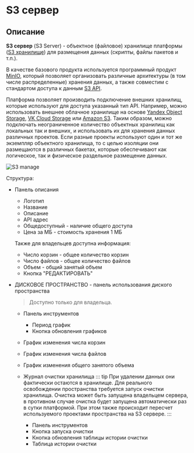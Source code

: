 # S3 сервер

## Описание

**S3 сервер** (S3 Server) - объектное (файловое) хранилище платформы ([S3 хранилище](/docs/intro/architecture.md#компоненты)) для размещения данных (скрипты, файлы пакетов и т.п.).

В качестве базового продукта используется программный продукт [MinIO](https://min.io/), который позволяет организовать различные архитектуры (в том числе распределенные) хранения данных, а также совместим с стандартом доступа к данным [S3 API](https://docs.aws.amazon.com/AmazonS3/latest/API/Welcome.html).

Платформа позволяет производить подключение внешних хранилищ, которые используют для доступа указанный тип API. Например, можно использовать внешнее облачное хранилище на основе [Yandex Object Storage](https://cloud.yandex.com/en/services/storage), [VK Cloud Storage](https://mcs.mail.ru/storage/) или [Amazon S3](https://aws.amazon.com/s3/). Таким образом, можно подключать неограниченное количество объектных хранилищ как локальных так и внешних, и использовать их для хранения данных различных проектов. Если разные проекты используют один и тот же экземпляр объектного хранилища, то с целью изоляции они размещаются в различных бакетах, которые обеспечивают как логическое, так и физическое раздельное размещение данных.

![S3 manage](/images/common/admin_s3_disk.png)

Структура:

- Панель описания

  - Логотип
  - Название
  - Описание
  - <span class='iconify-inline' data-icon='mdi:link'></span> API адрес
  - <span class='iconify-inline' data-icon='mdi:eye' style="color: blue"></span> Общедоступный - наличие общего доступа
  - <span class='iconify-inline' data-icon='mdi:cash'></span> Цена за МБ - стоимость хранения 1 МБ

  Также для владельцев доступна информация:

  - <span class='iconify-inline' data-icon='mdi:bucket-outline'></span> Число корзин - общее количество корзин
  - <span class='iconify-inline' data-icon='mdi:file-multiple-outline'></span> Число файлов - общее количество файлов
  - <span class='iconify-inline' data-icon='mdi:harddisk'></span> Объем - общий занятый объем
  - Кнопка "РЕДАКТИРОВАТЬ"

- <span class='iconify-inline' data-icon='mdi:folder-information'></span> ДИСКОВОЕ ПРОСТРАНСТВО - панель использования диского пространства

  > <span class='iconify' data-icon='emojione-v1:warning' style='color: #e7c000; font-size: 24px;'></span> Доступно только для владельца.

  - Панель инструментов
    - <span class='iconify-inline' data-icon='mdi:calendar-range'></span> Период график
    - <span class='iconify-inline' data-icon='mdi:refresh'></span> Кнопка обновления графиков
  - График изменения числа корзин
  - График изменения числа файлов
  - График изменения общего занятого объема
  - Журнал очистки хранилища
    ::: tip <span class='iconify' data-icon='mdi:information' style='color: #42b983; font-size: 24px;'></span>
    При удалении данных они фактически остаются в хранилище. Для реального освобождении пространства требуется запуск очистки хранилища. Очистка может быть запущена владельцем сервера, в противном случае очистка будет запущена автоматически раз в сутки платформой. При этом также происходит пересчет используемого проектами пространства на S3 сервере.
    :::

    - Панель инструментов
    - <span class='iconify-inline' data-icon='mdi:cog-clockwise'></span> Кнопка запуска очистки
    - <span class='iconify-inline' data-icon='mdi:refresh'></span> Кнопка обновления таблицы истории очистки
    - Таблица истории очистки
